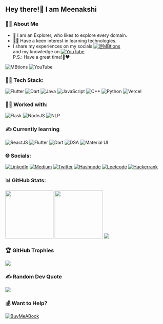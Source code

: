 ## Hey there!👋 I am **Meenakshi**
### 🙋‍♀️ About Me
- 🙌 I am an Explorer, who likes to explore every domain.
- 👩‍💻 Have a keen interest in learning technologies.
- I share my experiences on my socials [![@MBtions](https://img.shields.io/badge/MBtions-172B4D?style=flat&logo=Opsgenie&logoColor=white)](https://linktr.ee/mbtions)  
and my knowledge on [![YouTube](https://img.shields.io/badge/YouTube-FF0000?style=flat&logo=youtube&logoColor=white)](https://www.youtube.com/channel/UCXk7e710P2K1AkxbWfny_Pw)  
P.S.: Have a great time!🙌❤  
  
![MBtions](https://komarev.com/ghpvc/?username=mbtions&label=visitors&color=blue&style=flat)
![YouTube](https://img.shields.io/youtube/channel/views/UCXk7e710P2K1AkxbWfny_Pw)  
  
### 👩‍💻 Tech Stack:
![Flutter](https://img.shields.io/badge/Flutter-%2302569B.svg?style=for-the-badge&logo=Flutter&logoColor=white) ![Dart](https://img.shields.io/badge/dart-%230175C2.svg?style=for-the-badge&logo=dart&logoColor=white) ![Java](https://img.shields.io/badge/java-%23ED8B00.svg?style=for-the-badge&logo=java&logoColor=white) ![JavaScript](https://img.shields.io/badge/JavaScript-F7DF1E?style=for-the-badge&logo=javascript&logoColor=black) ![C++](https://img.shields.io/badge/c++-%2300599C.svg?style=for-the-badge&logo=c%2B%2B&logoColor=white) ![Python](https://img.shields.io/badge/python-3670A0?style=for-the-badge&logo=python&logoColor=ffdd54) ![Vercel](https://img.shields.io/badge/vercel-%23000000.svg?style=for-the-badge&logo=vercel&logoColor=white)  

### 👩‍💻 Worked with:
![Flask](https://img.shields.io/badge/Flask-000000?style=for-the-badge&logo=flask&logoColor=white)
![NodeJS](https://img.shields.io/badge/Node.js-43853D?style=for-the-badge&logo=node.js&logoColor=white)
![NLP](https://img.shields.io/badge/NLP-%230059AC?style=for-the-badge&logoColor=white)

### ✍ Currently learning
![ReactJS](https://img.shields.io/badge/React-20232A?style=for-the-badge&logo=react&logoColor=61DAFB) ![Flutter](https://img.shields.io/badge/Flutter-%2302569B.svg?style=for-the-badge&logo=Flutter&logoColor=white) ![Dart](https://img.shields.io/badge/dart-%230175C2.svg?style=for-the-badge&logo=dart&logoColor=white) ![DSA](https://img.shields.io/badge/DSA-%FFA116?style=for-the-badge&logoColor=Black) ![Material UI](https://img.shields.io/badge/Material--UI-0081CB?style=for-the-badge&logo=material-ui&logoColor=white)  
  
### 🌐 Socials:
[![LinkedIn](https://img.shields.io/badge/LinkedIn-%230077B5.svg?logo=linkedin&logoColor=white)](https://linkedin.com/in/mbtions) [![Medium](https://img.shields.io/badge/Medium-12100E?logo=medium&logoColor=white)](https://medium.com/@mbtions) [![Twitter](https://img.shields.io/badge/Twitter-%231DA1F2.svg?logo=Twitter&logoColor=white)](https://twitter.com/meenakshixd) [![Hashnode](https://img.shields.io/badge/Hashnode-2962FF?style=flat&logo=hashnode&logoColor=white)](https://hashnode.com/@minax) [![Leetcode](https://img.shields.io/badge/-LeetCode-1f1f1f?style=flat&logo=LeetCode&logoColor=orange)](https://leetcode.com/meenakshibharadwaj/) [![Hackerrank](https://img.shields.io/badge/-Hackerrank-2EC866?style=flat&logo=HackerRank&logoColor=white)](https://www.hackerrank.com/meenakshibharad1)  

### 📊 GitHub Stats:
<img src="https://github-readme-stats-abhishekdoshi26.vercel.app/api?username=mbtions&theme=highcontrast&hide_border=false&include_all_commits=true&count_private=true" height=150px>  <img src="https://github-readme-streak-stats.herokuapp.com/?user=mbtions&theme=highcontrast&hide_border=false" height=150px>
![](https://github-readme-stats.vercel.app/api/top-langs/?username=mbtions&theme=blue-green)
  
### 🏆 GitHub Trophies
![](https://github-profile-trophy.vercel.app/?username=mbtions&theme=radical&no-frame=false&no-bg=false&margin-w=4)

### ✍️ Random Dev Quote
![](https://quotes-github-readme.vercel.app/api?type=horizontal&theme=merko)
  
### 💰 Want to Help?
[![BuyMeABook](https://img.shields.io/badge/Buy%20Me%20a%20Book-ffdd00?style=for-the-badge&logo=buy-me-a-book&logoColor=black)](https://buymeacoffee.com/mbtions) 
